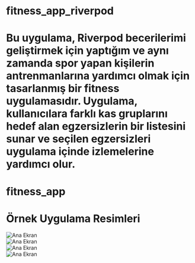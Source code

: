 
# fitness_app_riverpod
Bu uygulama, Riverpod becerilerimi geliştirmek için yaptığım ve aynı zamanda spor yapan kişilerin antrenmanlarına yardımcı olmak için tasarlanmış bir fitness uygulamasıdır. Uygulama, kullanıcılara farklı kas gruplarını hedef alan egzersizlerin bir listesini sunar ve seçilen egzersizleri uygulama içinde izlemelerine yardımcı olur.
=======
# fitness_app


# Örnek Uygulama Resimleri

![Ana Ekran](appImage/home1.png)
<br>
![Ana Ekran](appImage/home2.png)
<br>
![Ana Ekran](appImage/name1.png)
<br>
![Ana Ekran](appImage/name2.png)



